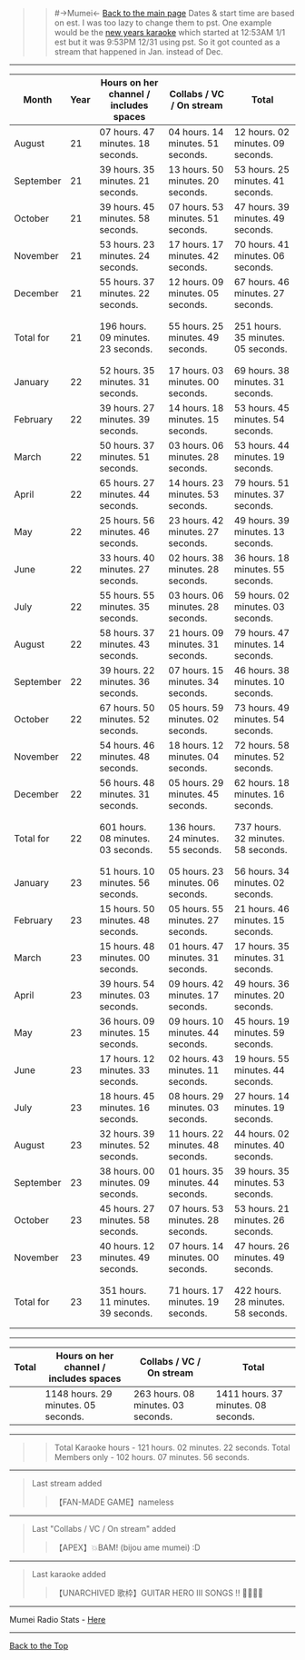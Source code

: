 >>#->Mumei<-
[Back to the main page](https://rentry.org/46mci)
>Dates & start time are based on est. I was too lazy to change them to pst. 
>>One example would be the [new years karaoke](https://holodex.net/watch/iSZfA1X-lzE) which started at 12:53AM 1/1 est but it was 9:53PM 12/31 using pst. So it got counted as a stream that happened in Jan. instead of Dec.
***
Month     | Year | Hours on her channel / includes spaces | Collabs / VC / On stream          | Total
---       | ---  |             ---                        |                ---                | ---   
August    | 21   | 07 hours. 47 minutes. 18 seconds.      | 04 hours. 14 minutes. 51 seconds. | 12 hours. 02 minutes. 09 seconds.
September | 21   | 39 hours. 35 minutes. 21 seconds.      | 13 hours. 50 minutes. 20 seconds. | 53 hours. 25 minutes. 41 seconds.
October   | 21   | 39 hours. 45 minutes. 58 seconds.      | 07 hours. 53 minutes. 51 seconds. | 47 hours. 39 minutes. 49 seconds.
November  | 21   | 53 hours. 23 minutes. 24 seconds.      | 17 hours. 17 minutes. 42 seconds. | 70 hours. 41 minutes. 06 seconds.
December  | 21   | 55 hours. 37 minutes. 22 seconds.      | 12 hours. 09 minutes. 05 seconds. | 67 hours. 46 minutes. 27 seconds.
          |      |                                        |                                   |       
          |      |                                        |                                   |       
Total for |  21  |196 hours. 09 minutes. 23 seconds.      | 55 hours. 25 minutes. 49 seconds. | 251 hours. 35 minutes. 05 seconds.
          |      |                                        |                                   |       
          |      |                                        |                                   |       
January   | 22   | 52 hours. 35 minutes. 31 seconds.      | 17 hours. 03 minutes. 00 seconds. | 69 hours. 38 minutes. 31 seconds.
February  | 22   | 39 hours. 27 minutes. 39 seconds.      | 14 hours. 18 minutes. 15 seconds. | 53 hours. 45 minutes. 54 seconds.
March     | 22   | 50 hours. 37 minutes. 51 seconds.      | 03 hours. 06 minutes. 28 seconds. | 53 hours. 44 minutes. 19 seconds.
April     | 22   | 65 hours. 27 minutes. 44 seconds.      | 14 hours. 23 minutes. 53 seconds. | 79 hours. 51 minutes. 37 seconds.
May       | 22   | 25 hours. 56 minutes. 46 seconds.      | 23 hours. 42 minutes. 27 seconds. | 49 hours. 39 minutes. 13 seconds.
June      | 22   | 33 hours. 40 minutes. 27 seconds.      | 02 hours. 38 minutes. 28 seconds. | 36 hours. 18 minutes. 55 seconds.
July      | 22   | 55 hours. 55 minutes. 35 seconds.      | 03 hours. 06 minutes. 28 seconds. | 59 hours. 02 minutes. 03 seconds.
August    | 22   | 58 hours. 37 minutes. 43 seconds.      | 21 hours. 09 minutes. 31 seconds. | 79 hours. 47 minutes. 14 seconds.
September | 22   | 39 hours. 22 minutes. 36 seconds.      | 07 hours. 15 minutes. 34 seconds. | 46 hours. 38 minutes. 10 seconds.
October   | 22   | 67 hours. 50 minutes. 52 seconds.      | 05 hours. 59 minutes. 02 seconds. | 73 hours. 49 minutes. 54 seconds.
November  | 22   | 54 hours. 46 minutes. 48 seconds.      | 18 hours. 12 minutes. 04 seconds. | 72 hours. 58 minutes. 52 seconds.
December  | 22   | 56 hours. 48 minutes. 31 seconds.      | 05 hours. 29 minutes. 45 seconds. | 62 hours. 18 minutes. 16 seconds.
          |      |                                        |                                   |       
          |      |                                        |                                   |       
Total for | 22   | 601 hours. 08 minutes. 03 seconds.     | 136 hours. 24 minutes. 55 seconds.| 737 hours. 32 minutes. 58 seconds.
          |      |                                        |                                   |       
          |      |                                        |                                   |       
January   | 23   | 51 hours. 10 minutes. 56 seconds.      | 05 hours. 23 minutes. 06 seconds. | 56 hours. 34 minutes. 02 seconds.
February  | 23   | 15 hours. 50 minutes. 48 seconds.      | 05 hours. 55 minutes. 27 seconds. | 21 hours. 46 minutes. 15 seconds.
March     | 23   | 15 hours. 48 minutes. 00 seconds.      | 01 hours. 47 minutes. 31 seconds. | 17 hours. 35 minutes. 31 seconds.
April     | 23   | 39 hours. 54 minutes. 03 seconds.      | 09 hours. 42 minutes. 17 seconds. | 49 hours. 36 minutes. 20 seconds.
May       | 23   | 36 hours. 09 minutes. 15 seconds.      | 09 hours. 10 minutes. 44 seconds. | 45 hours. 19 minutes. 59 seconds.
June      | 23   | 17 hours. 12 minutes. 33 seconds.      | 02 hours. 43 minutes. 11 seconds. | 19 hours. 55 minutes. 44 seconds.
July      | 23   | 18 hours. 45 minutes. 16 seconds.      | 08 hours. 29 minutes. 03 seconds. | 27 hours. 14 minutes. 19 seconds.
August    | 23   | 32 hours. 39 minutes. 52 seconds.      | 11 hours. 22 minutes. 48 seconds. | 44 hours. 02 minutes. 40 seconds.
September | 23   | 38 hours. 00 minutes. 09 seconds.      | 01 hours. 35 minutes. 44 seconds. | 39 hours. 35 minutes. 53 seconds.
October   | 23   | 45 hours. 27 minutes. 58 seconds.      | 07 hours. 53 minutes. 28 seconds. | 53 hours. 21 minutes. 26 seconds.
November  | 23   | 40 hours. 12 minutes. 49 seconds.      | 07 hours. 14 minutes. 00 seconds. | 47 hours. 26 minutes. 49 seconds.
          |      |                                        |                                   |       
          |      |                                        |                                   |       
Total for | 23   | 351 hours. 11 minutes. 39 seconds.     | 71 hours. 17 minutes. 19 seconds. | 422 hours. 28 minutes. 58 seconds.
          |      |                                        |                                   |       
          |      |                                        |                                   |     

***
Total | Hours on her channel / includes spaces  | Collabs / VC / On stream | Total
------ | ------ | ------ | ------
	| 1148 hours. 29 minutes. 05 seconds. | 263 hours. 08 minutes. 03 seconds. | 1411 hours. 37 minutes. 08 seconds.

*** 
>>Total Karaoke hours - 121 hours. 02 minutes. 22 seconds.
>>Total Members only - 102 hours. 07 minutes. 56 seconds.
***
>Last stream added
>>【FAN-MADE GAME】nameless
***
>Last "Collabs / VC / On stream" added
>>【APEX】💥BAM! (bijou ame mumei) :D
***
>Last karaoke added
>>【UNARCHIVED 歌枠】GUITAR HERO III SONGS !! 🤘🏼🎸🔥
***

Mumei Radio Stats - [Here](https://rentry.org/Mumei-Radio#mumei-radio-stats)

***
[Back to the Top](https://rentry.org/99h7e)